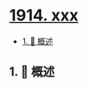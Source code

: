# [1914. xxx](https://github.com/Tdahuyou/TNotes.leetcode/tree/main/notes/1914.%20xxx)

<!-- region:toc -->

- [1. 📝 概述](#1--概述)

<!-- endregion:toc -->

## 1. 📝 概述
